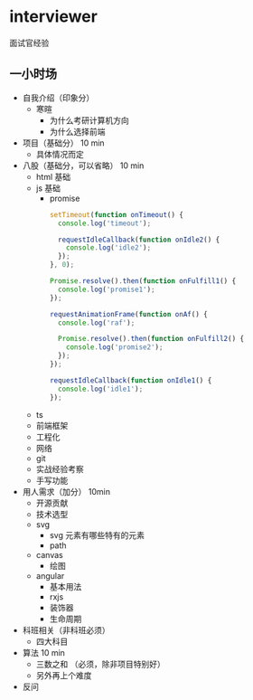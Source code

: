 # interviewer
面试官经验

## 一小时场

- 自我介绍（印象分）
  - 寒暄
    - 为什么考研计算机方向
    - 为什么选择前端
- 项目（基础分） 10 min
  - 具体情况而定
- 八股（基础分，可以省略） 10 min
  - html 基础
  - js 基础
    - promise
      ```js
      setTimeout(function onTimeout() {
        console.log('timeout');
      
        requestIdleCallback(function onIdle2() {
          console.log('idle2');
        });
      }, 0);
      
      Promise.resolve().then(function onFulfill1() {
        console.log('promise1');
      });
      
      requestAnimationFrame(function onAf() {
        console.log('raf');
      
        Promise.resolve().then(function onFulfill2() {
          console.log('promise2');
        });
      });
      
      requestIdleCallback(function onIdle1() {
        console.log('idle1');
      });
      ```
  - ts
  - 前端框架
  - 工程化
  - 网络
  - git
  - 实战经验考察
  - 手写功能
- 用人需求（加分） 10min
  - 开源贡献
  - 技术选型
  - svg
    - svg 元素有哪些特有的元素
    - path
  - canvas
    - 绘图
  - angular
    - 基本用法
    - rxjs
    - 装饰器
    - 生命周期
- 科班相关（非科班必须）
  - 四大科目
- 算法 10 min
  - 三数之和 （必须，除非项目特别好）
  - 另外再上个难度
- 反问
